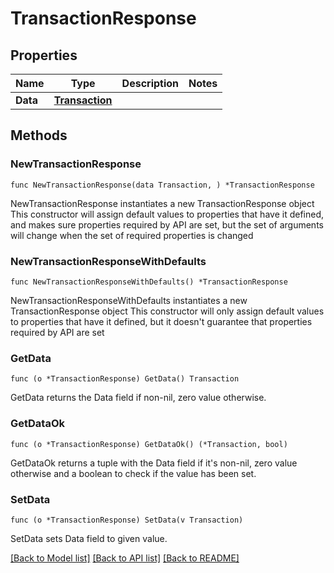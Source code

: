 # TransactionResponse

## Properties

Name | Type | Description | Notes
------------ | ------------- | ------------- | -------------
**Data** | [**Transaction**](Transaction.md) |  |

## Methods

### NewTransactionResponse

`func NewTransactionResponse(data Transaction, ) *TransactionResponse`

NewTransactionResponse instantiates a new TransactionResponse object
This constructor will assign default values to properties that have it defined,
and makes sure properties required by API are set, but the set of arguments
will change when the set of required properties is changed

### NewTransactionResponseWithDefaults

`func NewTransactionResponseWithDefaults() *TransactionResponse`

NewTransactionResponseWithDefaults instantiates a new TransactionResponse object
This constructor will only assign default values to properties that have it defined,
but it doesn't guarantee that properties required by API are set

### GetData

`func (o *TransactionResponse) GetData() Transaction`

GetData returns the Data field if non-nil, zero value otherwise.

### GetDataOk

`func (o *TransactionResponse) GetDataOk() (*Transaction, bool)`

GetDataOk returns a tuple with the Data field if it's non-nil, zero value otherwise
and a boolean to check if the value has been set.

### SetData

`func (o *TransactionResponse) SetData(v Transaction)`

SetData sets Data field to given value.



[[Back to Model list]](../README.md#documentation-for-models) [[Back to API list]](../README.md#documentation-for-api-endpoints) [[Back to README]](../README.md)
